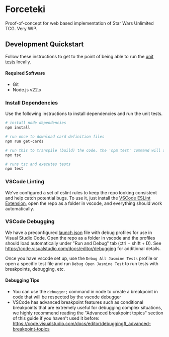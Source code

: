# Forceteki
Proof-of-concept for web based implementation of Star Wars Unlimited TCG. Very WIP.

## Development Quickstart
Follow these instructions to get to the point of being able to run the [unit tests](./test/server/) locally.

#### Required Software
* Git
* Node.js v22.x

### Install Dependencies
Use the following instructions to install dependencies and run the unit tests.

```bash
# install node dependencies
npm install

# run once to download card definition files
npm run get-cards

# run this to transpile (build) the code. the 'npm test' command will automatically run this as well.
npx tsc

# runs tsc and executes tests
npm test
```

### VSCode Linting
We've configured a set of eslint rules to keep the repo looking consistent and help catch potential bugs. To use it, just install the [VSCode ESLint Extension](https://marketplace.visualstudio.com/items?itemName=dbaeumer.vscode-eslint), open the repo as a folder in vscode, and everything should work automatically.

### VSCode Debugging
We have a preconfigured [launch.json](.vscode\launch.json) file with debug profiles for use in Visual Studio Code. Open the repo as a folder in vscode and the profiles should load automatically under "Run and Debug" tab (ctrl + shift + D). See https://code.visualstudio.com/docs/editor/debugging for additional details.

Once you have vscode set up, use the `Debug All Jasmine Tests` profile or open a specific test file and run `Debug Open Jasmine Test` to run tests with breakpoints, debugging, etc.

#### Debugging Tips
- You can use the `debugger;` command in node to create a breakpoint in code that will be respected by the vscode debugger
- VSCode has advanced breakpoint features such as conditional breakpoints that are extremely useful for debugging complex situations, we highly recommend reading the "Advanced breakpoint topics" section of this guide if you haven't used it before: https://code.visualstudio.com/docs/editor/debugging#_advanced-breakpoint-topics
